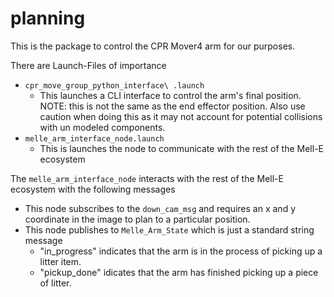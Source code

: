 # planning

This is the package to control the CPR Mover4 arm for our purposes.

There are Launch-Files of importance
- `cpr_move_group_python_interface\ .launch`
  - This launches a CLI interface to control the arm's final position. NOTE: this is not the same as the end effector position. Also use caution when doing this as it may not account for potential collisions with un modeled components.
- `melle_arm_interface_node.launch`
  - This is launches the node to communicate with the rest of the Mell-E ecosystem

The `melle_arm_interface_node` interacts with the rest of the Mell-E ecosystem with the following messages
- This node subscribes to the `down_cam_msg` and requires an x and y coordinate in the image to plan to a particular position.
- This node publishes to `Melle_Arm_State` which is just a standard string message
  - "in_progress" indicates that the arm is in the process of picking up a litter item.
  - "pickup_done" idicates that the arm has finished picking up a piece of litter.
